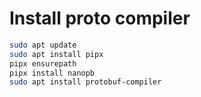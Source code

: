 # Install proto compiler

```bash
sudo apt update
sudo apt install pipx
pipx ensurepath
pipx install nanopb
sudo apt install protobuf-compiler
```
